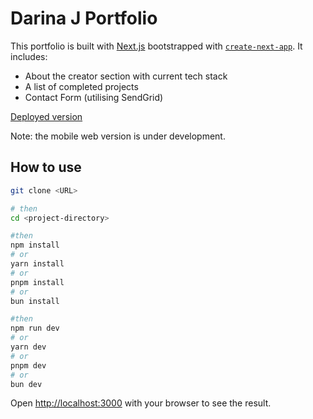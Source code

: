 # Darina J Portfolio

This portfolio is built with [Next.js](https://nextjs.org/) bootstrapped with [`create-next-app`](https://github.com/vercel/next.js/tree/canary/packages/create-next-app). It includes:

- About the creator section with current tech stack
- A list of completed projects
- Contact Form (utilising SendGrid)

[Deployed version](https://darina.dev/)

Note: the mobile web version is under development.

## How to use

```bash
git clone <URL>

# then
cd <project-directory>

#then
npm install
# or
yarn install
# or
pnpm install
# or
bun install

#then
npm run dev
# or
yarn dev
# or
pnpm dev
# or
bun dev
```

Open [http://localhost:3000](http://localhost:3000) with your browser to see the result.
